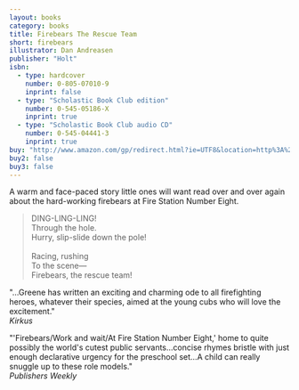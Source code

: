 ```yaml
---
layout: books
category: books
title: Firebears The Rescue Team
short: firebears
illustrator: Dan Andreasen
publisher: "Holt"
isbn:
  - type: hardcover
    number: 0-805-07010-9
    inprint: false
  - type: "Scholastic Book Club edition"
    number: 0-545-05186-X
    inprint: true
  - type: "Scholastic Book Club audio CD"
    number: 0-545-04441-3
    inprint: true
buy: "http://www.amazon.com/gp/redirect.html?ie=UTF8&location=http%3A%2F%2Fwww.amazon.com%2FFirebears-Rescue-Rhonda-Gowler-Greene%2Fdp%2F0805070109%3Fie%3DUTF8%26s%3Dbooks%26qid%3D1207816816%26sr%3D8-20&tag=rhondgowlegre-20&linkCode=ur2&camp=1789&creative=9325"
buy2: false
buy3: false
---
```


A warm and face-paced story little ones will want read over and over again about the hard-working firebears at Fire Station Number Eight.

<blockquote class="excerpt"><p2 class="excerpt">
DING-LING-LING! <br />
Through the hole. <br />
Hurry, slip-slide down the pole!
<br /><br />
Racing, rushing <br />
To the scene— <br />
Firebears, the rescue team!
</p2></blockquote>

"…Greene has written an exciting and charming ode to all firefighting heroes, whatever their species, aimed at the young cubs who will love the excitement."  
_Kirkus_

"'Firebears/Work and wait/At Fire Station Number Eight,' home to quite possibly the world's cutest public servants…concise rhymes bristle with just enough declarative urgency for the preschool set…A child can really snuggle up to these role models."  
_Publishers Weekly_